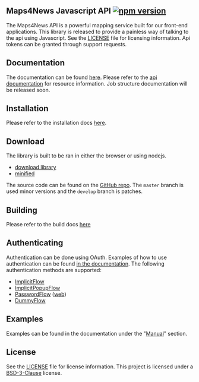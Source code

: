 Maps4News Javascript API [![npm version](https://img.shields.io/npm/v/@mapcreator/maps4news.svg)](https://www.npmjs.com/package/@mapcreator/maps4news)
-------------------------

The Maps4News API is a powerful mapping service built for our front-end applications. This library is released to 
provide a painless way of talking to the api using Javascript. See the [LICENSE] file for licensing information. Api 
tokens can be granted through support requests.

## Documentation
The documentation can be found [here][docs]. Please refer to the [api documentation] for resource information. Job structure documentation will be released soon. 

## Installation
Please refer to the installation docs [here][installation].

## Download
The library is built to be ran in either the browser or using nodejs. 

- [download library]
- [minified]

The source code can be found on the [GitHub repo]. The `master` branch is used minor versions and the `develop` branch is patches. 

## Building
Please refer to the build docs [here][building]

## Authenticating
Authentication can be done using OAuth. Examples of how to use authentication can be found [in the documentation][docs-auth]. The 
following authentication methods are supported: 
 - [ImplicitFlow]
 - [ImplicitPopupFlow]
 - [PasswordFlow] ([web][PasswordFlow-web])
 - [DummyFlow]

## Examples
Examples can be found in the documentation under the "[Manual]" section.

## License
See the [LICENSE] file for license information. This project is licensed under a [BSD-3-Clause] license.

[download library]: https://mapcreatoreu.github.io/m4n-api/dist/bundle.js
[minified]: https://mapcreatoreu.github.io/m4n-api/dist/bundle.min.js

[installation]: https://mapcreatoreu.github.io/m4n-api/manual/installation/installation.html
[building]: https://mapcreatoreu.github.io/m4n-api/manual/installation/building.html
[api documentation]: https://api.beta.maps4news.com/docs/
[docs]: https://mapcreatoreu.github.io/m4n-api/
[docs-auth]: https://mapcreatoreu.github.io/m4n-api/manual/example/examples.authentication.html
[manual]: https://mapcreatoreu.github.io/m4n-api/manual/index.html
[GitHub repo]: https://github.com/MapCreatorEU/m4n-api
[esdoc]: https://esdoc.org
[example-basics]: examples/basics.js
[yarn]: https://yarnpkg.com
[webpack]: https://webpack.js.org
[LICENSE]: https://github.com/MapCreatorEU/m4n-api/blob/master/LICENSE
[BSD-3-Clause]: https://tldrlegal.com/license/bsd-3-clause-license-(revised)

[ImplicitFlow]: https://mapcreatoreu.github.io/m4n-api/manual/example/examples.authentication.html#implicit-flow
[ImplicitPopupFlow]: https://mapcreatoreu.github.io/m4n-api/manual/example/examples.authentication.html#implicit-flow-pop-up
[PasswordFlow]: https://mapcreatoreu.github.io/m4n-api/manual/example/examples.authentication.html#password-flow
[PasswordFlow-web]: https://mapcreatoreu.github.io/m4n-api/manual/example/examples.authentication.html#password-flow-dangerous-
[DummyFlow]: https://mapcreatoreu.github.io/m4n-api/manual/example/examples.authentication.html#dummy-flow